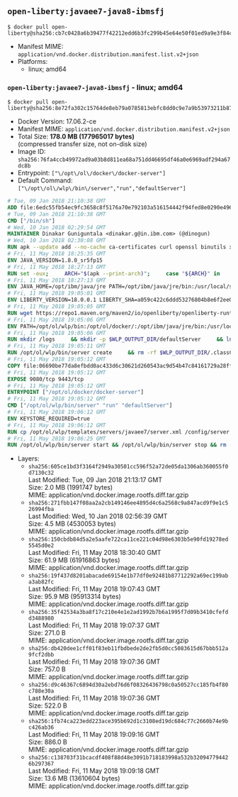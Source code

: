 ## `open-liberty:javaee7-java8-ibmsfj`

```console
$ docker pull open-liberty@sha256:cb7c0428a6b39477f42212edd6b3fc299b45e64e50f01ed9a9e3f84ca1e76084
```

-	Manifest MIME: `application/vnd.docker.distribution.manifest.list.v2+json`
-	Platforms:
	-	linux; amd64

### `open-liberty:javaee7-java8-ibmsfj` - linux; amd64

```console
$ docker pull open-liberty@sha256:8e72fa302c15764de8eb79a0785813ebfc8dd0c9e7a9b53973211b879ea1c2e4
```

-	Docker Version: 17.06.2-ce
-	Manifest MIME: `application/vnd.docker.distribution.manifest.v2+json`
-	Total Size: **178.0 MB (177965017 bytes)**  
	(compressed transfer size, not on-disk size)
-	Image ID: `sha256:76fa4ccb49972ad9a03b8d811ea68a751dd46695df46a0e6969adf294a67dc8b`
-	Entrypoint: `["\/opt\/ol\/docker\/docker-server"]`
-	Default Command: `["\/opt\/ol\/wlp\/bin\/server","run","defaultServer"]`

```dockerfile
# Tue, 09 Jan 2018 21:10:38 GMT
ADD file:6edc55fb54ec9fc3658c8f5176a70e792103a516154442f94fed8e0290e4960e in / 
# Tue, 09 Jan 2018 21:10:38 GMT
CMD ["/bin/sh"]
# Wed, 10 Jan 2018 02:29:54 GMT
MAINTAINER Dinakar Guniguntala <dinakar.g@in.ibm.com> (@dinogun)
# Wed, 10 Jan 2018 02:30:08 GMT
RUN apk --update add --no-cache ca-certificates curl openssl binutils xz     && GLIBC_VER="2.25-r0"     && ALPINE_GLIBC_REPO="https://github.com/sgerrand/alpine-pkg-glibc/releases/download"     && curl -Ls ${ALPINE_GLIBC_REPO}/${GLIBC_VER}/glibc-${GLIBC_VER}.apk > /tmp/${GLIBC_VER}.apk     && apk add --allow-untrusted /tmp/${GLIBC_VER}.apk     && curl -Ls https://www.archlinux.org/packages/core/x86_64/gcc-libs/download > /tmp/gcc-libs.tar.xz     && mkdir /tmp/gcc     && tar -xf /tmp/gcc-libs.tar.xz -C /tmp/gcc     && mv /tmp/gcc/usr/lib/libgcc* /tmp/gcc/usr/lib/libstdc++* /usr/glibc-compat/lib     && strip /usr/glibc-compat/lib/libgcc_s.so.* /usr/glibc-compat/lib/libstdc++.so*     && apk del curl binutils     && rm -rf /tmp/${GLIBC_VER}.apk /tmp/gcc /tmp/gcc-libs.tar.xz /var/cache/apk/*
# Fri, 11 May 2018 18:25:35 GMT
ENV JAVA_VERSION=1.8.0_sr5fp15
# Fri, 11 May 2018 18:27:13 GMT
RUN set -eux;     ARCH="$(apk --print-arch)";     case "${ARCH}" in        amd64|x86_64)          ESUM='e78289d1f5c713a6725e8fed8a17ff68c12eb4528df623afaf6dab1de3a1c8d1';          YML_FILE='sfj/linux/x86_64/index.yml';          ;;        i386)          ESUM='2d42eaf06517beaf6e2c17e5b178b0ed9489b3a99238b7487bb77a81c619852c';          YML_FILE='sfj/linux/i386/index.yml';          ;;        ppc64el|ppc64le)          ESUM='aaaecc0137095ac276e97bf86d2f9c6c3aa647047b8a10942415ba30c8f938b3';          YML_FILE='sfj/linux/ppc64le/index.yml';          ;;        s390)          ESUM='7987e3d5e05c7dc4e672e81c7d3e3758ff564e83564256fdd07edbc3dba2dbc6';          YML_FILE='sfj/linux/s390/index.yml';          ;;        s390x)          ESUM='dec47c4088feccf987d8bf4cb4136a80ee8779fe06f575d66c8fc5466ab5c3cc';          YML_FILE='sfj/linux/s390x/index.yml';          ;;        *)          echo "Unsupported arch: ${ARCH}";          exit 1;          ;;     esac;     BASE_URL="https://public.dhe.ibm.com/ibmdl/export/pub/systems/cloud/runtimes/java/meta/";     wget -q -U UA_IBM_JAVA_Docker -O /tmp/index.yml ${BASE_URL}/${YML_FILE};     JAVA_URL=$(cat /tmp/index.yml | sed -n '/'${JAVA_VERSION}'/{n;p}' | sed -n 's/\s*uri:\s//p' | tr -d '\r');     wget -q -U UA_IBM_JAVA_Docker -O /tmp/ibm-java.bin ${JAVA_URL};     echo "${ESUM}  /tmp/ibm-java.bin" | sha256sum -c -;     echo "INSTALLER_UI=silent" > /tmp/response.properties;     echo "USER_INSTALL_DIR=/opt/ibm/java" >> /tmp/response.properties;     echo "LICENSE_ACCEPTED=TRUE" >> /tmp/response.properties;     mkdir -p /opt/ibm;     chmod +x /tmp/ibm-java.bin;     /tmp/ibm-java.bin -i silent -f /tmp/response.properties;     rm -f /tmp/response.properties;     rm -f /tmp/index.yml;     rm -f /tmp/ibm-java.bin;
# Fri, 11 May 2018 18:27:13 GMT
ENV JAVA_HOME=/opt/ibm/java/jre PATH=/opt/ibm/java/jre/bin:/usr/local/sbin:/usr/local/bin:/usr/sbin:/usr/bin:/sbin:/bin
# Fri, 11 May 2018 19:05:01 GMT
ENV LIBERTY_VERSION=18.0.0.1 LIBERTY_SHA=a059c422c6ddd53276804b8e6f2ee0b00c97e1a7
# Fri, 11 May 2018 19:05:05 GMT
RUN wget https://repo1.maven.org/maven2/io/openliberty/openliberty-runtime/$LIBERTY_VERSION/openliberty-runtime-$LIBERTY_VERSION.zip -U UA-Open-Liberty-Docker -O /tmp/wlp.zip    && echo "$LIBERTY_SHA  /tmp/wlp.zip" > /tmp/wlp.zip.sha1    && sha1sum -c /tmp/wlp.zip.sha1    && mkdir /opt/ol    && unzip -q /tmp/wlp.zip -d /opt/ol    && rm /tmp/wlp.zip    && rm /tmp/wlp.zip.sha1
# Fri, 11 May 2018 19:05:06 GMT
ENV PATH=/opt/ol/wlp/bin:/opt/ol/docker/:/opt/ibm/java/jre/bin:/usr/local/sbin:/usr/local/bin:/usr/sbin:/usr/bin:/sbin:/bin LOG_DIR=/logs WLP_OUTPUT_DIR=/opt/ol/wlp/output
# Fri, 11 May 2018 19:05:06 GMT
RUN mkdir /logs     && mkdir -p $WLP_OUTPUT_DIR/defaultServer     && ln -s $WLP_OUTPUT_DIR/defaultServer /output     && ln -s /opt/ol/wlp/usr/servers/defaultServer /config     && ln -s /logs $WLP_OUTPUT_DIR/defaultServer/logs
# Fri, 11 May 2018 19:05:11 GMT
RUN /opt/ol/wlp/bin/server create     && rm -rf $WLP_OUTPUT_DIR/.classCache /output/workarea     && mkdir /config/configDropins     && mkdir /config/configDropins/defaults     && echo "<server description=\"Default Server\"><httpEndpoint id=\"defaultHttpEndpoint\" host=\"*\" /></server>" > /config/configDropins/defaults/open-default-port.xml
# Fri, 11 May 2018 19:05:12 GMT
COPY file:06690be77da8efbdd0ac433d6c30621d260543ac9d54b47c84161729a28ffc65 in /opt/ol/docker/ 
# Fri, 11 May 2018 19:05:12 GMT
EXPOSE 9080/tcp 9443/tcp
# Fri, 11 May 2018 19:05:12 GMT
ENTRYPOINT ["/opt/ol/docker/docker-server"]
# Fri, 11 May 2018 19:05:12 GMT
CMD ["/opt/ol/wlp/bin/server" "run" "defaultServer"]
# Fri, 11 May 2018 19:06:12 GMT
ENV KEYSTORE_REQUIRED=true
# Fri, 11 May 2018 19:06:12 GMT
RUN cp /opt/ol/wlp/templates/servers/javaee7/server.xml /config/server.xml
# Fri, 11 May 2018 19:06:25 GMT
RUN /opt/ol/wlp/bin/server start && /opt/ol/wlp/bin/server stop && rm -rf /output/resources/security/ && rm -rf /output/messaging
```

-	Layers:
	-	`sha256:605ce1bd3f3164f2949a30501cc596f52a72de05da1306ab360055f0d7130c32`  
		Last Modified: Tue, 09 Jan 2018 21:13:17 GMT  
		Size: 2.0 MB (1991747 bytes)  
		MIME: application/vnd.docker.image.rootfs.diff.tar.gzip
	-	`sha256:271fbb147f08aa2a2cb149146ee4895d4c6a2568c9a847acd9f9e1c526994fba`  
		Last Modified: Wed, 10 Jan 2018 02:56:39 GMT  
		Size: 4.5 MB (4530053 bytes)  
		MIME: application/vnd.docker.image.rootfs.diff.tar.gzip
	-	`sha256:150cbdb84d5a2e5aafe722ca11ce221c04d98e6303b5e90fd19278ed5545d0e2`  
		Last Modified: Fri, 11 May 2018 18:30:40 GMT  
		Size: 61.9 MB (61916863 bytes)  
		MIME: application/vnd.docker.image.rootfs.diff.tar.gzip
	-	`sha256:19f437d8201abacade69154e1b77df0e92481b87712292a69ec199aba3ab82fc`  
		Last Modified: Fri, 11 May 2018 19:07:43 GMT  
		Size: 95.9 MB (95913314 bytes)  
		MIME: application/vnd.docker.image.rootfs.diff.tar.gzip
	-	`sha256:35f42534a3ba8f17c210e4e1e2ad1992b7b6a1995f7d09b3410cfefdd3488980`  
		Last Modified: Fri, 11 May 2018 19:07:37 GMT  
		Size: 271.0 B  
		MIME: application/vnd.docker.image.rootfs.diff.tar.gzip
	-	`sha256:db420dee1cff01f83eb11fbdbede2de2fb5d0cc5083615d67bbb512a9fcf2dbb`  
		Last Modified: Fri, 11 May 2018 19:07:36 GMT  
		Size: 757.0 B  
		MIME: application/vnd.docker.image.rootfs.diff.tar.gzip
	-	`sha256:d9c46367c6894d30a2ebd76d6f08326436798c0a50527cc185fb4f80c788e30a`  
		Last Modified: Fri, 11 May 2018 19:07:36 GMT  
		Size: 522.0 B  
		MIME: application/vnd.docker.image.rootfs.diff.tar.gzip
	-	`sha256:1fb74ca223edd223ace395b692d1c3108ed19dc684c77c2660b74e9bc426ab36`  
		Last Modified: Fri, 11 May 2018 19:09:16 GMT  
		Size: 886.0 B  
		MIME: application/vnd.docker.image.rootfs.diff.tar.gzip
	-	`sha256:c138703f31bcacdf408f88d48e3091b718183998a532b320947794426b297367`  
		Last Modified: Fri, 11 May 2018 19:09:18 GMT  
		Size: 13.6 MB (13610604 bytes)  
		MIME: application/vnd.docker.image.rootfs.diff.tar.gzip
